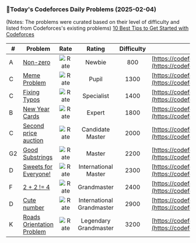 ### 🌟Today's Codeforces Daily Problems (2025-02-04)
(Notes: The problems were curated based on their level of difficulty and listed from Codeforces's existing problems)
[10 Best Tips to Get Started with Codeforces](https://github.com/ika9810/Codeforces-Daily-Problems/blob/main/10%20Best%20Tips%20to%20Get%20Started%20with%20Codeforces.md)

| # | Problem | Rate| Rating | Difficulty | Contest |
|---| ----- | :--------: | :----------: | :----------: | ---------- |
|A|[Non-zero](https://codeforces.com/contest/1300/problem/A)|![Rate](https://img.shields.io/badge/Newbie-800-lightgrey)|Newbie|800|[https://codeforces.com/contest/1300](https://codeforces.com/contest/1300)|
|C|[Meme Problem](https://codeforces.com/contest/1076/problem/C)|![Rate](https://img.shields.io/badge/Pupil-1300-brightgreen)|Pupil|1300|[https://codeforces.com/contest/1076](https://codeforces.com/contest/1076)|
|C|[Fixing Typos](https://codeforces.com/contest/363/problem/C)|![Rate](https://img.shields.io/badge/Specialist-1400-9cf)|Specialist|1400|[https://codeforces.com/contest/363](https://codeforces.com/contest/363)|
|B|[New Year Cards](https://codeforces.com/contest/140/problem/B)|![Rate](https://img.shields.io/badge/Expert-1800-blue)|Expert|1800|[https://codeforces.com/contest/140](https://codeforces.com/contest/140)|
|C|[Second price auction](https://codeforces.com/contest/513/problem/C)|![Rate](https://img.shields.io/badge/Candidate%20Master-2000-blueviolet)|Candidate Master|2000|[https://codeforces.com/contest/513](https://codeforces.com/contest/513)|
|G2|[Good Substrings](https://codeforces.com/contest/316/problem/G2)|![Rate](https://img.shields.io/badge/Master-2200-orange)|Master|2200|[https://codeforces.com/contest/316](https://codeforces.com/contest/316)|
|D|[Sweets for Everyone!](https://codeforces.com/contest/248/problem/D)|![Rate](https://img.shields.io/badge/International%20Master-2300-orange)|International Master|2300|[https://codeforces.com/contest/248](https://codeforces.com/contest/248)|
|F|[2 + 2 != 4](https://codeforces.com/contest/952/problem/F)|![Rate](https://img.shields.io/badge/Grandmaster-2400-red)|Grandmaster|2400|[https://codeforces.com/contest/952](https://codeforces.com/contest/952)|
|D|[Cute number](https://codeforces.com/contest/1687/problem/D)|![Rate](https://img.shields.io/badge/International%20Grandmaster-2900-red)|International Grandmaster|2900|[https://codeforces.com/contest/1687](https://codeforces.com/contest/1687)|
|K|[Roads Orientation Problem](https://codeforces.com/contest/730/problem/K)|![Rate](https://img.shields.io/badge/Legendary%20Grandmaster-3200-red)|Legendary Grandmaster|3200|[https://codeforces.com/contest/730](https://codeforces.com/contest/730)|
